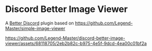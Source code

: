 # Discord Better Image Viewer

A [Better Discord](https://betterdiscord.app/) plugin based on https://github.com/Legend-Master/simple-image-viewer

https://github.com/Legend-Master/discord-better-image-viewer/assets/68118705/2eb2b82c-b975-4e5f-9dcd-4ea00c01bf2a
